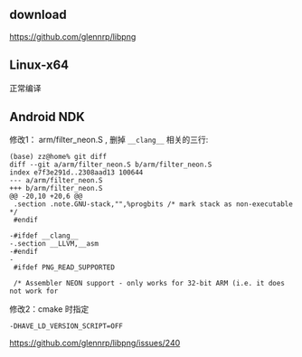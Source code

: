 ## download
https://github.com/glennrp/libpng

## Linux-x64
正常编译

## Android NDK
修改1： arm/filter_neon.S , 删掉 `__clang__` 相关的三行:
```
(base) zz@home% git diff
diff --git a/arm/filter_neon.S b/arm/filter_neon.S
index e7f3e291d..2308aad13 100644
--- a/arm/filter_neon.S
+++ b/arm/filter_neon.S
@@ -20,10 +20,6 @@
 .section .note.GNU-stack,"",%progbits /* mark stack as non-executable */
 #endif

-#ifdef __clang__
-.section __LLVM,__asm
-#endif
-
 #ifdef PNG_READ_SUPPORTED

 /* Assembler NEON support - only works for 32-bit ARM (i.e. it does not work for
```

修改2：cmake 时指定
```
-DHAVE_LD_VERSION_SCRIPT=OFF
```

https://github.com/glennrp/libpng/issues/240
